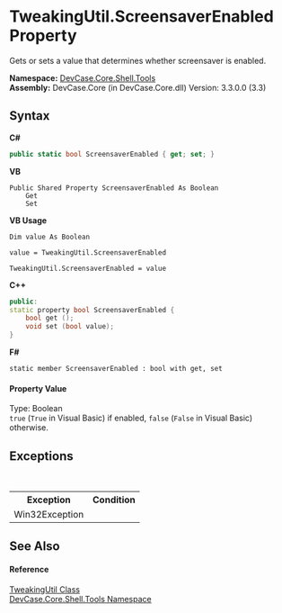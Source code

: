 # TweakingUtil.ScreensaverEnabled Property 
 

Gets or sets a value that determines whether screensaver is enabled.

**Namespace:**&nbsp;<a href="N_DevCase_Core_Shell_Tools">DevCase.Core.Shell.Tools</a><br />**Assembly:**&nbsp;DevCase.Core (in DevCase.Core.dll) Version: 3.3.0.0 (3.3)

## Syntax

**C#**<br />
``` C#
public static bool ScreensaverEnabled { get; set; }
```

**VB**<br />
``` VB
Public Shared Property ScreensaverEnabled As Boolean
	Get
	Set
```

**VB Usage**<br />
``` VB Usage
Dim value As Boolean

value = TweakingUtil.ScreensaverEnabled

TweakingUtil.ScreensaverEnabled = value
```

**C++**<br />
``` C++
public:
static property bool ScreensaverEnabled {
	bool get ();
	void set (bool value);
}
```

**F#**<br />
``` F#
static member ScreensaverEnabled : bool with get, set

```


#### Property Value
Type: Boolean<br />`true` (`True` in Visual Basic) if enabled, `false` (`False` in Visual Basic) otherwise.

## Exceptions
&nbsp;<table><tr><th>Exception</th><th>Condition</th></tr><tr><td>Win32Exception</td><td /></tr></table>

## See Also


#### Reference
<a href="T_DevCase_Core_Shell_Tools_TweakingUtil">TweakingUtil Class</a><br /><a href="N_DevCase_Core_Shell_Tools">DevCase.Core.Shell.Tools Namespace</a><br />